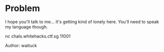 # Problem

I hope you'll talk to me... it's getting kind of lonely here. You'll need to speak my language though.

nc chals.whitehacks.ctf.sg 11001

Author: waituck
